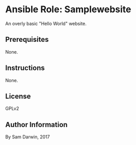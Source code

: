 
# Ansible Role: Samplewebsite

An overly basic "Hello World" website.

## Prerequisites

None. 

## Instructions

None.

## License

GPLv2

## Author Information

By Sam Darwin, 2017

